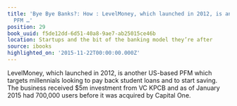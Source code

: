 ```yaml
---
title: 'Bye Bye Banks?: How : LevelMoney, which launched in 2012, is another US-based
  PFM …'
position: 29
book_uuid: f5de12dd-6d51-40a8-9ae7-ab25015ce46b
location: Startups and the bit of the banking model they’re after
source: ibooks
highlighted_on: '2015-11-22T00:00:00.000Z'
---
```


LevelMoney, which launched in 2012, is another US-based PFM which targets millennials looking to pay back student loans and to start saving. The business received $5m investment from VC KPCB and as of January 2015 had 700,000 users before it was acquired by Capital One.